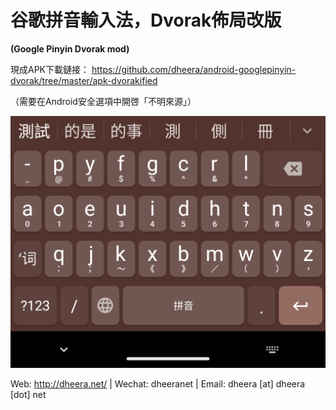 # 谷歌拼音輸入法，Dvorak佈局改版

**(Google Pinyin Dvorak mod)**

現成APK下載鏈接：
https://github.com/dheera/android-googlepinyin-dvorak/tree/master/apk-dvorakified

（需要在Android安全選項中開啓「不明來源」）

![screenshot](/screenshot-phone.png?raw=true "screenshot")

Web: http://dheera.net/  |  Wechat: dheeranet  |  Email: dheera [at] dheera [dot] net

